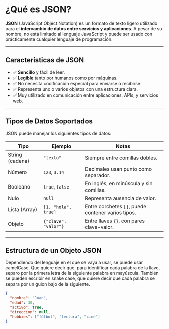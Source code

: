 # ¿Qué es JSON?

**JSON** (JavaScript Object Notation) es un formato de texto ligero utilizado para el **intercambio de datos entre servicios y aplicaciones**. A pesar de su nombre, no está limitado al lenguaje JavaScript y puede ser usado con prácticamente cualquier lenguaje de programación.

---

## Características de JSON

- ✅ **Sencillo** y fácil de leer.
- ✅ **Legible** tanto por humanos como por máquinas.
- ✅ No necesita codificación especial para enviarse o recibirse.
- ✅ Representa uno o varios objetos con una estructura clara.
- ✅ Muy utilizado en comunicación entre aplicaciones, APIs, y servicios web.

---

## Tipos de Datos Soportados

JSON puede manejar los siguientes tipos de datos:

| Tipo           | Ejemplo                        | Notas                                                |
|----------------|--------------------------------|------------------------------------------------------|
| String (cadena)| `"texto"`                      | Siempre entre comillas dobles.                       |
| Número         | `123`, `3.14`                  | Decimales usan punto como separador.                 |
| Booleano       | `true`, `false`                | En inglés, en minúscula y sin comillas.              |
| Nulo           | `null`                         | Representa ausencia de valor.                        |
| Lista (Array)  | `[1, "hola", true]`            | Entre corchetes `[]`, puede contener varios tipos.   |
| Objeto         | `{"clave": "valor"}`           | Entre llaves `{}`, con pares clave-valor.            |

---

## Estructura de un Objeto JSON

Dependiendo del lenguaje en el que se vaya a usar, se puede usar camelCase. Que quiere decir que, para identificar cada palabra de la llave, separo por la primera letra de la siguiente palabra en mayúscula. También se pueden escribir en snake case, que quiere decir que cada palabra se separa por un guion bajo de la siguiente. 

```json
{
  "nombre": "Juan",
  "edad": 30,
  "activo": true,
  "direccion": null,
  "hobbies": ["fútbol", "lectura", "cine"]
}
